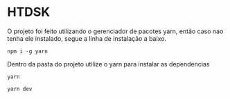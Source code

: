 # HTDSK

O projeto foi feito utilizando o gerenciador de pacotes yarn, então caso nao tenha ele instalado, segue a linha de instalação a baixo.

```
npm i -g yarn
```

Dentro da pasta do projeto utilize o yarn para instalar as dependencias

```
yarn

yarn dev
```
